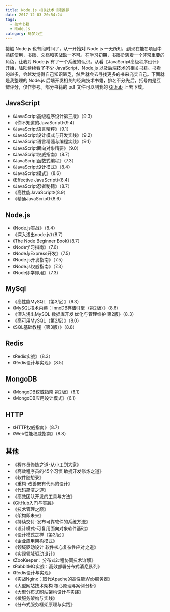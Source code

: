 ```yaml
---
title: Node.js 相关技术书籍推荐
date: 2017-12-03 20:54:24
tags: 
  - 技术书籍
  - Node.js
category: 码梦为生
---
```


接触 Node.js 也有段时间了，从一开始对 Node.js 一无所知，到现在能在项目中熟练使用，书籍、文档和实战缺一不可。在学习初期，书籍扮演着一个非常重要的角色，让我对 Node.js 有了一个系统的认识。从看《JavaScript高级程序设计》开始，陆陆续续看了不少 JavaScript、Node.js 以及后端技术的相关书籍。书看的越多，会越发觉得自己知识匮乏，然后就会去寻找更多的书来充实自己。下面就是我整理的 Node.js 后端开发相关的经典技术书籍，排名不分先后，括号内是豆瓣评分，仅作参考。部分书籍的 pdf 文件可以到我的 [Github](https://github.com/LemonSprite/free-programming-books.pdf) 上去下载。

<!--more-->

## JavaScript

- 《JavaScript高级程序设计第三版》（9.3）
- 《你不知道的JavaScript》（9.4）
- 《JavaScript语言精粹》（9.1）
- 《JavaScript设计模式与开发实践》（9.2）
- 《JavaScript语言精髓与编程实践》（9.1）
- 《JavaScript面向对象精要》（9.0）
- 《JavaScript权威指南》（8.7）
- 《JavaScript函数式编程》（7.3）
- 《JavaScript设计模式》（8.4）
- 《JavaScript模式》（8.6）
- 《Effective JavaScript》（8.4）
- 《JavaScript忍者秘籍》（8.7）
- 《高性能JavaScript》（8.9）
- 《精通JavaScript》（8.6）  

## Node.js

- 《Node.js实战》（8.4）
- 《深入浅出node.js》（8.7）
- 《The Node Beginner Book》（8.7）
- 《Node学习指南》（7.6）
- 《Node与Express开发》（7.5）
- 《Node.js开发指南》（7.5）
- 《Node.js权威指南》（7.3）
- 《Node即学即用》（7.3）

## MySql

- 《高性能MySQL（第3版）》（9.3）
- 《MySQL技术内幕：InnoDB存储引擎（第2版）》（8.6）
- 《深入浅出MySQL 数据库开发 优化与管理维护 第2版》（8.3）
- 《高可用MySQL（第2版）》（8.0）
- 《SQL基础教程（第3版）》（8.8）

## Redis

- 《Redis实战》（8.3）
- 《Redis设计与实现》（8.5）

## MongoDB

- 《MongoDB权威指南 第2版》（8.1）
- 《MongoDB应用设计模式》（6.1）

## HTTP
- 《HTTP权威指南》（8.7）
- 《Web性能权威指南》（8.8）

## 其他

* 《程序员修炼之道-从小工到大家》
* 《高效程序员的45个习惯 敏捷开发修炼之道》
* 《软件随想录》
* 《重构-改善既有代码的设计》
* 《代码简洁之道》
* 《高效团队开发的工具与方法》
* 《GitHub入门与实践》
* 《技术管理之巅》
* 《架构即未来》
* 《持续交付-发布可靠软件的系统方法》
* 《设计模式-可复用面向对象软件基础》
* 《设计模式之禅（第2版）》
* 《企业应用架构模式》
* 《领域驱动设计 软件核心复杂性应对之道》
* 《实现领域驱动设计》
* 《ZooKeeper：分布式过程协同技术详解》
* 《RabbitMQ实战：高效部署分布式消息队列》
* 《Redis设计与实现》
* 《实战Nginx：取代Apache的高性能Web服务器》
* 《大型网站技术架构 核心原理与案例分析》
* 《大型分布式网站架构设计与实践》
* 《微服务架构与实践》
* 《分布式服务框架原理与实践》
